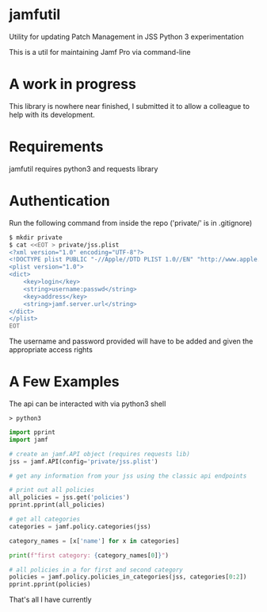 # jamfutil

Utility for updating Patch Management in JSS
Python 3 experimentation

This is a util for maintaining Jamf Pro via command-line

# A work in progress

This library is nowhere near finished, I submitted it to allow a colleague to help with its development.

# Requirements

jamfutil requires python3 and requests library

# Authentication

Run the following command from inside the repo ('private/' is in .gitignore) 

```bash
$ mkdir private
$ cat <<EOT > private/jss.plist
<?xml version="1.0" encoding="UTF-8"?>
<!DOCTYPE plist PUBLIC "-//Apple//DTD PLIST 1.0//EN" "http://www.apple.com/DTDs/PropertyList-1.0.dtd">
<plist version="1.0">
<dict>
	<key>login</key>
	<string>username:passwd</string>
	<key>address</key>
	<string>jamf.server.url</string>
</dict>
</plist>
EOT
```

The username and password provided will have to be added and given the appropriate access rights 


# A Few Examples

The api can be interacted with via python3 shell

`> python3`

```python
import pprint
import jamf

# create an jamf.API object (requires requests lib)
jss = jamf.API(config='private/jss.plist')

# get any information from your jss using the classic api endpoints

# print out all policies
all_policies = jss.get('policies')
pprint.pprint(all_policies)

# get all categories
categories = jamf.policy.categories(jss)

category_names = [x['name'] for x in categories]

print(f"first category: {category_names[0]}")

# all policies in a for first and second category
policies = jamf.policy.policies_in_categories(jss, categories[0:2])
pprint.pprint(policies)
```

That's all I have currently
